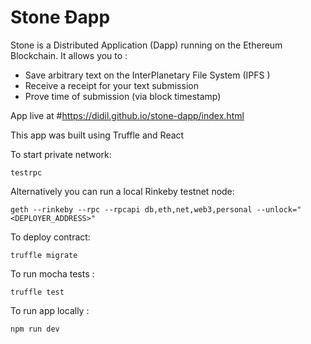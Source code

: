 # Stone Ðapp

Stone is a Distributed Application (Dapp) running on the Ethereum Blockchain.
It allows you to :
- Save arbitrary text on the InterPlanetary File System (IPFS )
- Receive a receipt for your text submission
- Prove time of submission (via block timestamp)

App live at #https://didil.github.io/stone-dapp/index.html

This app was built using Truffle and React

To start private network:
````
testrpc
````

Alternatively you can run a local Rinkeby testnet node:
````
geth --rinkeby --rpc --rpcapi db,eth,net,web3,personal --unlock="<DEPLOYER_ADDRESS>"
````

To deploy contract:
```` 
truffle migrate
````

To run mocha tests :
```` 
truffle test
````

To run app locally :
```` 
npm run dev
````

